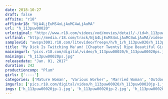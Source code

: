 ```yaml
---
date: 2018-10-27
draft: false
affsite: "r18"
afflinkr18: "NjA4LjEuMS4xLjAuMC4wLjAuMA"
url: "h_113puw00020"
urloriginal: "http://www.r18.com/videos/vod/movies/detail/-/id=h_113puw00020"
urlfinal: "http://media.r18.com/track/NjA4LjEuMS4xLjAuMC4wLjAuMA/videos/vod/movies/detail/-/id=h_113puw00020"
samplevid: "awspv3001.r18.com/litevideo/freepv/h/h_1/h_113puw020/h_113puw020_dmb_w.mp4"
title: "My Dick Is Twitching Ma'am! [Chapter Twenty] Ripe Beautiful Girls Who Have Blossomed Into Slutty Flowers [10 Ladies]"
mainimgurl: "pics.r18.com/digital/video/h_113puw00020/h_113puw00020ps.jpg"
mainimgs: "h_113puw00020ps.jpg"
releasedate: "Jan. 01, 2017"
duration: 242
productioncomp: "Plum"
girls: ['----']
categories: ['Mature Woman', 'Various Worker', 'Married Woman', 'Outdoor', 'Urination', 'Compilation', 'Over 4 Hours']
imgurls: ['pics.r18.com/digital/video/h_113puw00020/h_113puw00020jp-1.jpg', 'pics.r18.com/digital/video/h_113puw00020/h_113puw00020jp-2.jpg', 'pics.r18.com/digital/video/h_113puw00020/h_113puw00020jp-3.jpg', 'pics.r18.com/digital/video/h_113puw00020/h_113puw00020jp-4.jpg', 'pics.r18.com/digital/video/h_113puw00020/h_113puw00020jp-5.jpg', 'pics.r18.com/digital/video/h_113puw00020/h_113puw00020jp-6.jpg', 'pics.r18.com/digital/video/h_113puw00020/h_113puw00020jp-7.jpg', 'pics.r18.com/digital/video/h_113puw00020/h_113puw00020jp-8.jpg', 'pics.r18.com/digital/video/h_113puw00020/h_113puw00020jp-9.jpg', 'pics.r18.com/digital/video/h_113puw00020/h_113puw00020jp-10.jpg', 'pics.r18.com/digital/video/h_113puw00020/h_113puw00020jp-11.jpg', 'pics.r18.com/digital/video/h_113puw00020/h_113puw00020jp-12.jpg', 'pics.r18.com/digital/video/h_113puw00020/h_113puw00020jp-13.jpg', 'pics.r18.com/digital/video/h_113puw00020/h_113puw00020jp-14.jpg', 'pics.r18.com/digital/video/h_113puw00020/h_113puw00020jp-15.jpg', 'pics.r18.com/digital/video/h_113puw00020/h_113puw00020jp-16.jpg', 'pics.r18.com/digital/video/h_113puw00020/h_113puw00020jp-17.jpg', 'pics.r18.com/digital/video/h_113puw00020/h_113puw00020jp-18.jpg', 'pics.r18.com/digital/video/h_113puw00020/h_113puw00020jp-19.jpg', 'pics.r18.com/digital/video/h_113puw00020/h_113puw00020jp-20.jpg']
imgs: ['h_113puw00020jp-1.jpg', 'h_113puw00020jp-2.jpg', 'h_113puw00020jp-3.jpg', 'h_113puw00020jp-4.jpg', 'h_113puw00020jp-5.jpg', 'h_113puw00020jp-6.jpg', 'h_113puw00020jp-7.jpg', 'h_113puw00020jp-8.jpg', 'h_113puw00020jp-9.jpg', 'h_113puw00020jp-10.jpg', 'h_113puw00020jp-11.jpg', 'h_113puw00020jp-12.jpg', 'h_113puw00020jp-13.jpg', 'h_113puw00020jp-14.jpg', 'h_113puw00020jp-15.jpg', 'h_113puw00020jp-16.jpg', 'h_113puw00020jp-17.jpg', 'h_113puw00020jp-18.jpg', 'h_113puw00020jp-19.jpg', 'h_113puw00020jp-20.jpg']
---
```


